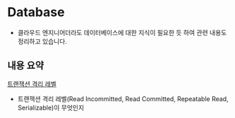 # Database

- 클라우드 엔지니어더라도 데이터베이스에 대한 지식이 필요한 듯 하여 관련 내용도 정리하고 있습니다.

## 내용 요약

[트랜잭션 격리 레벨](https://github.com/Ohjiwoo-lab/TIL/blob/main/Database/transaction_isolation_level.md)

- 트랜잭션 격리 레벨(Read Incommitted, Read Committed, Repeatable Read, Serializable)이 무엇인지